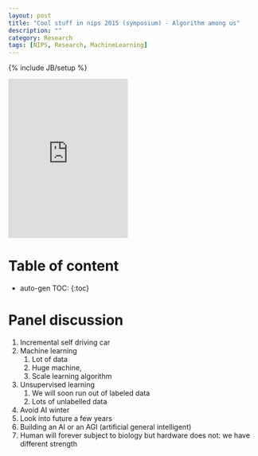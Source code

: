 ```yaml
---
layout: post
title: "Cool stuff in nips 2015 (symposium) - Algorithm among us"
description: ""
category: Research
tags: [NIPS, Research, MachineLearning]
---
```


{% include JB/setup %}
<script type="text/javascript"
 src="http://cdn.mathjax.org/mathjax/latest/MathJax.js?config=TeX-AMS-MML_HTMLorMML">
</script>
 


<iframe src="https://onedrive.live.com/embed?cid=C8F22FB4EF2311AF&resid=C8F22FB4EF2311AF%2132210&authkey=AJDVDDc5-wB71d4" width="240" height="320" frameborder="0" scrolling="no"></iframe>



# Table of content
* auto-gen TOC:
{:toc}





# Panel discussion

1. Incremental self driving car
1. Machine learning
   1. Lot of data
   1. Huge machine,
   1. Scale learning algorithm
1. Unsupervised learning
   1. We will soon run out of labeled data
   1. Lots of unlabelled data
1. Avoid AI winter 
1. Look into future a few years
1. Building an AI or an AGI (artificial general intelligent)
1. Human will forever subject to biology but hardware does not: we have different strength